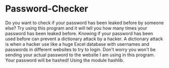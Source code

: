 # Password-Checker

Do you want to check if your password has been leaked before by someone else? 
Try using this program and it will tell you how many times your password has been leaked before.
Knowing if your password has been used before can prevent a dictionary attack by a hacker.
A dictionary attack is when a hacker use like a huge Excel database with usernames and passwords in different websites to try to login.
Don't worry you won't be sending your actual password to the website I am using in this program. Your password will be hashed! Using the module hashlib.

